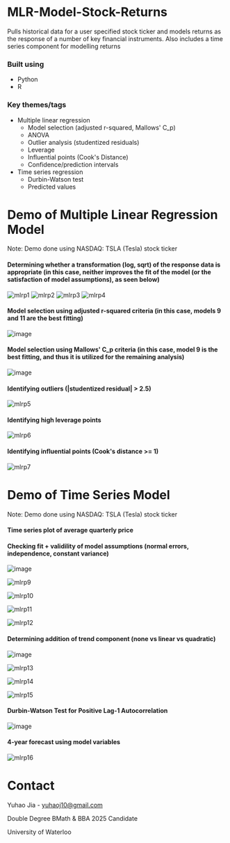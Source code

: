 # MLR-Model-Stock-Returns
Pulls historical data for a user specified stock ticker and models returns as the response of a number of key financial instruments. Also includes a time series component for modelling returns

### Built using
* Python
* R

### Key themes/tags
* Multiple linear regression
  * Model selection (adjusted r-squared, Mallows' C_p)
  * ANOVA
  * Outlier analysis (studentized residuals)
  * Leverage
  * Influential points (Cook's Distance)
  * Confidence/prediction intervals
* Time series regression
  * Durbin-Watson test
  * Predicted values

# Demo of Multiple Linear Regression Model

Note: Demo done using NASDAQ: TSLA (Tesla) stock ticker

#### Determining whether a transformation (log, sqrt) of the response data is appropriate (in this case, neither improves the fit of the model (or the satisfaction of model assumptions), as seen below)

![mlrp1](https://user-images.githubusercontent.com/112993711/189502384-83e47b88-43d6-4799-b2b3-547df0b65c81.png)
![mlrp2](https://user-images.githubusercontent.com/112993711/189502390-9e68553f-37b1-4334-a5a7-14cb33398b6d.png)
![mlrp3](https://user-images.githubusercontent.com/112993711/189502394-ee9b3335-65c3-48db-b99c-c323d3532b48.png)
![mlrp4](https://user-images.githubusercontent.com/112993711/189502395-670ebb2e-1492-4e92-a95a-7ed728a02da2.png)

#### Model selection using adjusted r-squared criteria (in this case, models 9 and 11 are the best fitting)

![image](https://user-images.githubusercontent.com/112993711/189502755-dbbd0eab-15a9-42fb-94f9-1c928cd9dace.png)

#### Model selection using Mallows' C_p criteria (in this case, model 9 is the best fitting, and thus it is utilized for the remaining analysis)

![image](https://user-images.githubusercontent.com/112993711/189502803-363c50be-2c2e-430a-b037-6627f87ae4fb.png)

#### Identifying outliers (|studentized residual| > 2.5)

![mlrp5](https://user-images.githubusercontent.com/112993711/189503867-70c8c227-37f5-475e-b577-0840d7406dd7.png)

#### Identifying high leverage points 

![mlrp6](https://user-images.githubusercontent.com/112993711/189503920-f28b1eef-2468-4026-b1dc-8dc04b75fa96.png)

#### Identifying influential points (Cook's distance >= 1)

![mlrp7](https://user-images.githubusercontent.com/112993711/189503960-b8f1a1ed-6657-4445-b7d0-3559f92dbf79.png)

# Demo of Time Series Model

Note: Demo done using NASDAQ: TSLA (Tesla) stock ticker

#### Time series plot of average quarterly price

#### Checking fit + validility of model assumptions (normal errors, independence, constant variance)

![image](https://user-images.githubusercontent.com/112993711/189504277-598f7ffb-4415-4a5e-9ed7-9abe1fa107d5.png)

![mlrp9](https://user-images.githubusercontent.com/112993711/189504323-ab1835a7-0d63-4b3e-a2e0-3972522d0269.png)

![mlrp10](https://user-images.githubusercontent.com/112993711/189504325-43bb9305-d6a5-4fbf-8612-a1b0e7133957.png)

![mlrp11](https://user-images.githubusercontent.com/112993711/189504328-8d438d91-a8c4-4115-9fff-8dc08d715c43.png)

![mlrp12](https://user-images.githubusercontent.com/112993711/189504330-e8e6d556-dc86-44ec-91ff-af9d0f1682f5.png)

#### Determining addition of trend component (none vs linear vs **quadratic**)

![image](https://user-images.githubusercontent.com/112993711/189504403-048a94d1-a775-4452-8a57-cc810517e817.png)

![mlrp13](https://user-images.githubusercontent.com/112993711/189504444-d5e48fef-5618-4205-a42a-a3b0b1a1039f.png)

![mlrp14](https://user-images.githubusercontent.com/112993711/189504445-0f9af48a-a010-4c12-9722-aa2abf0260c1.png)

![mlrp15](https://user-images.githubusercontent.com/112993711/189504448-1f52b460-0696-4994-af42-725dd67f7d5e.png)

#### Durbin-Watson Test for Positive Lag-1 Autocorrelation

![image](https://user-images.githubusercontent.com/112993711/189504528-c10f2102-cf40-4b25-af87-ceef84711fef.png)

#### 4-year forecast using model variables

![mlrp16](https://user-images.githubusercontent.com/112993711/189504497-af0e4f64-d458-4eaf-b194-24b41cd68528.png)

# Contact

Yuhao Jia - yuhaoj10@gmail.com

Double Degree BMath & BBA 2025 Candidate

University of Waterloo 
